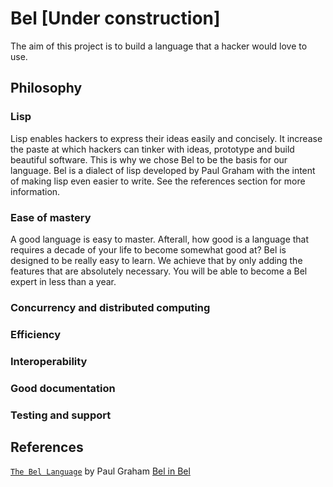 # Bel [Under construction]
The aim of this project is to build a language that a hacker would love to use.

## Philosophy

### Lisp
Lisp enables hackers to express their ideas easily and concisely. It increase
the paste at which hackers can tinker with ideas, prototype and build beautiful
software. This is why we chose Bel to be the basis for our
language. Bel is a dialect of lisp developed by Paul Graham with the intent of
making lisp even easier to write. See the references section for more information.

### Ease of mastery
A good language is easy to master. Afterall, how good is a language that requires a decade of your 
life to become somewhat good at? Bel is designed to be really easy to learn. We achieve that by only adding the features 
that are absolutely necessary.
You will be able to become a Bel expert in less than a year.

### Concurrency and distributed computing

### Efficiency

### Interoperability

### Good documentation

### Testing and support


## References

[`The Bel Language`](https://sep.yimg.com/ty/cdn/paulgraham/bellanguage.txt?t=1570993483&) by Paul Graham
[Bel in Bel](https://sep.yimg.com/ty/cdn/paulgraham/bel.bel?t=1570993483&)





